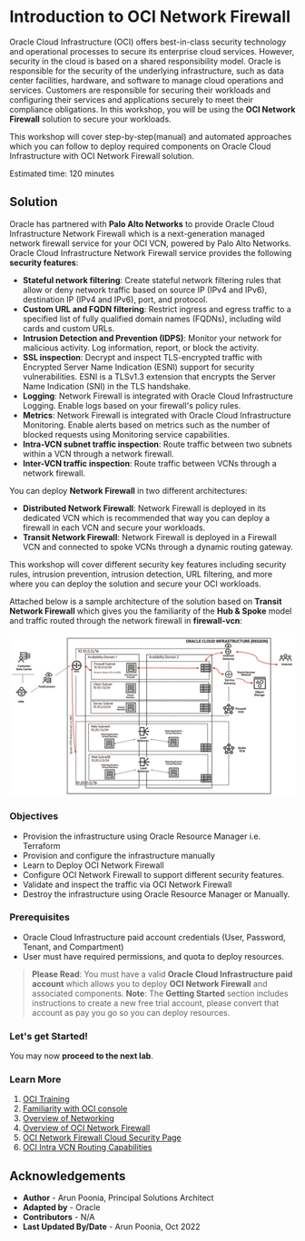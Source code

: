 # Introduction to OCI Network Firewall

Oracle Cloud Infrastructure (OCI) offers best-in-class security technology and operational processes to secure its enterprise cloud services. However, security in the cloud is based on a shared responsibility model. Oracle is responsible for the security of the underlying infrastructure, such as data center facilities, hardware, and software to manage cloud operations and services. Customers are responsible for securing their workloads and configuring their services and applications securely to meet their compliance obligations. In this workshop, you will be using the **OCI Network Firewall** solution to secure your workloads.

This workshop will cover step-by-step(manual) and automated approaches which you can follow to deploy required components on Oracle Cloud Infrastructure with OCI Network Firewall solution.

Estimated time: 120 minutes

## Solution

Oracle has partnered with **Palo Alto Networks** to provide Oracle Cloud Infrastructure Network Firewall which is a next-generation managed network firewall service for your OCI VCN, powered by Palo Alto Networks. Oracle Cloud Infrastructure Network Firewall service provides the following **security features**:

- **Stateful network filtering**: Create stateful network filtering rules that allow or deny network traffic based on source IP (IPv4 and IPv6), destination IP (IPv4 and IPv6), port, and protocol.
- **Custom URL and FQDN filtering**: Restrict ingress and egress traffic to a specified list of fully qualified domain names (FQDNs), including wild cards and custom URLs.
- **Intrusion Detection and Prevention (IDPS)**: Monitor your network for malicious activity. Log information, report, or block the activity.
- **SSL inspection**: Decrypt and inspect TLS-encrypted traffic with Encrypted Server Name Indication (ESNI) support for security vulnerabilities. ESNI is a TLSv1.3 extension that encrypts the Server Name Indication (SNI) in the TLS handshake.
- **Logging**: Network Firewall is integrated with Oracle Cloud Infrastructure Logging. Enable logs based on your firewall's policy rules.
- **Metrics**: Network Firewall is integrated with Oracle Cloud Infrastructure Monitoring. Enable alerts based on metrics such as the number of blocked requests using Monitoring service capabilities.
- **Intra-VCN subnet traffic inspection**: Route traffic between two subnets within a VCN through a network firewall.
- **Inter-VCN traffic inspection**: Route traffic between VCNs through a network firewall.

You can deploy **Network Firewall** in two different architectures:
- **Distributed Network Firewall**: Network Firewall is deployed in its dedicated VCN which is recommended that way you can deploy a firewall in each VCN and secure your workloads.
- **Transit Network Firewall**: Network Firewall is deployed in a Firewall VCN and connected to spoke VCNs through a dynamic routing gateway.

This workshop will cover different security key features including security rules, intrusion prevention, intrusion detection, URL filtering, and more where you can deploy the solution and secure your OCI workloads.

Attached below is a sample architecture of the solution based on **Transit Network Firewall** which gives you the familiarity of the **Hub & Spoke** model and traffic routed through the network firewall in **firewall-vcn**:

   ![OCI Network Firewall Workshop Topology Architecture](../common/images/arch.png " ")

### Objectives

   - Provision the infrastructure using Oracle Resource Manager i.e. Terraform
   - Provision and configure the infrastructure manually 
   - Learn to Deploy OCI Network Firewall 
   - Configure OCI Network Firewall to support different security features. 
   - Validate and inspect the traffic via OCI Network Firewall
   - Destroy the infrastructure using Oracle Resource Manager or Manually.

### Prerequisites

   - Oracle Cloud Infrastructure paid account credentials (User, Password, Tenant, and Compartment)
   - User must have required permissions, and quota to deploy resources.

   > **Please Read**: You must have a valid **Oracle Cloud Infrastructure paid account** which allows you to deploy **OCI Network Firewall** and associated components. 
   > **Note**: The **Getting Started** section includes instructions to create a new free trial account, please convert that account as pay you go so you can deploy resources.

### Let's get Started!

You may now **proceed to the next lab**.

### Learn More

1. [OCI Training](https://www.oracle.com/cloud/iaas/training/)
2. [Familiarity with OCI console](https://docs.us-phoenix-1.oraclecloud.com/Content/GSG/Concepts/console.htm)
3. [Overview of Networking](https://docs.us-phoenix-1.oraclecloud.com/Content/Network/Concepts/overview.htm)
4. [Overview of OCI Network Firewall](https://docs.oracle.com/en-us/iaas/Content/network-firewall/overview.htm)
5. [OCI Network Firewall Cloud Security Page](https://www.oracle.com/security/cloud-security/network-firewall/)
6. [OCI Intra VCN Routing Capabilities](https://docs.oracle.com/en-us/iaas/Content/Network/Tasks/managingroutetables.htm)

## Acknowledgements

- **Author** - Arun Poonia, Principal Solutions Architect
- **Adapted by** - Oracle
- **Contributors** - N/A
- **Last Updated By/Date** - Arun Poonia, Oct 2022